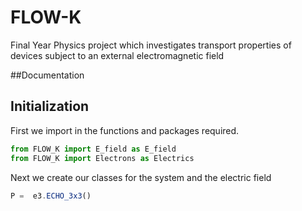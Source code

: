 # FLOW-K
Final Year Physics project which investigates transport properties of devices subject to an external electromagnetic field


##Documentation

## Initialization 

First we import in the functions and packages required.

```javascript
from FLOW_K import E_field as E_field
from FLOW_K import Electrons as Electrics
```

Next we create our classes for the system and the electric field

```javascript
P =  e3.ECHO_3x3()
```
